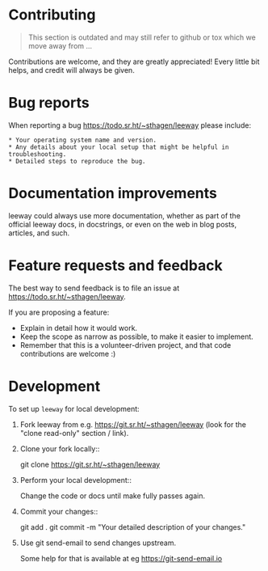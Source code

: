 
# Contributing

> This section is outdated and may still refer to github or tox which we move away from ...

Contributions are welcome, and they are greatly appreciated! Every
little bit helps, and credit will always be given.

Bug reports
===========

When reporting a bug <https://todo.sr.ht/~sthagen/leeway> please include:

    * Your operating system name and version.
    * Any details about your local setup that might be helpful in troubleshooting.
    * Detailed steps to reproduce the bug.

Documentation improvements
==========================

leeway could always use more documentation, whether as part of the
official leeway docs, in docstrings, or even on the web in blog posts,
articles, and such.

Feature requests and feedback
=============================

The best way to send feedback is to file an issue at https://todo.sr.ht/~sthagen/leeway.

If you are proposing a feature:

* Explain in detail how it would work.
* Keep the scope as narrow as possible, to make it easier to implement.
* Remember that this is a volunteer-driven project, and that code contributions are welcome :)

Development
===========

To set up `leeway` for local development:

1. Fork leeway from e.g. <https://git.sr.ht/~sthagen/leeway>
   (look for the "clone read-only" section / link).
2. Clone your fork locally::

    git clone https://git.sr.ht/~sthagen/leeway

3. Perform your local development::

   Change the code or docs until make fully passes again.

4. Commit your changes::

    git add .
    git commit -m "Your detailed description of your changes."

5. Use git send-email to send changes upstream.

    Some help for that is available at eg <https://git-send-email.io>

